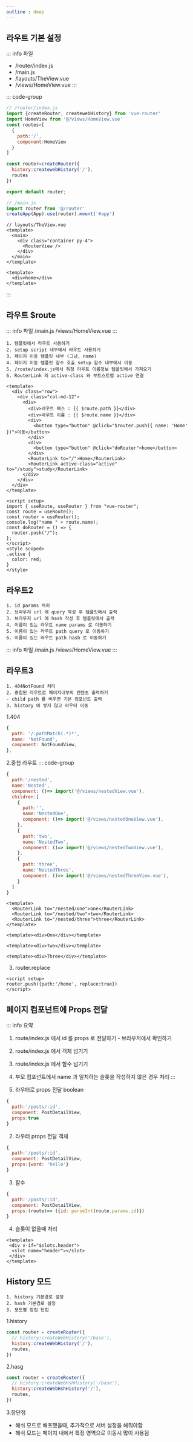 ```yaml
---
outline : deep
---
```


## 라우트 기본 설정
::: info 파일
- /router/index.js
- /main.js
- /layouts/TheView.vue
- /views/HomeView.vue
:::

::: code-group
```js [index.js]
// /router/index.js
import {createRouter, createwebHistory} from 'vue-router'
import HomeView from '@/views/HomeView.vue'
const routes=[
  {
    path:'/',
    component:HomeView
  }
]

const router=createRouter({
  history:createwebHistory('/'),
  routes
})

export default router;
```

```js [main.js]
// /main.js
import router from '@/router'
createApp(App).use(router).mount('#app')
```

```vue [TheView.vue]
// layouts/TheView.vue
<template>
  <main>
    <div class="container py-4">
      <RouterView />
    </div>
  </main>
</template>
```

```vue [HomeView.vue]
<template>
  <div>home</div>
</template>
```

:::


## 라우트 $route
::: info 파일
/main.js
/views/HomeView.vue
:::

```info 
1. 템플릿에서 라우트 사용하기
2. setup script 내부에서 라우트 사용하기
3. 페이지 이동 템플릿 내부 (그냥, name)
4. 페이지 이동 템플릿 함수 호출 setup 함수 내부에서 이동
5. /route/index.js에서 특정 라우트 이름정보 템플릿에서 가져오기
6. RouterLink 의 active-class 와 부트스트랩 active 연결
```

```vue
<template>
  <div class="row">
    <div class="col-md-12">
      <div>
        <div>라우트 패스 : {{ $route.path }}</div>
        <div>라우트 이름 : {{ $route.name }}</div>
        <div>
          <button type="button" @click="$router.push({ name: 'Home' })">이동</button>
        </div>
        <div>
          <button type="button" @click="doRouter">home</button>
        </div>
        <RouterLink to="/">Home</RouterLink>
        <RouterLink active-class="active" to="/study">study</RouterLink>
      </div>
    </div>
  </div>
</template>

<script setup>
import { useRoute, useRouter } from "vue-router";
const route = useRoute();
const router = useRouter();
console.log("name " + route.name);
const doRouter = () => {
  router.push("/");
};
</script>
<style scoped>
.active {
  color: red;
}
</style>

```
## 라우트2
```info 라우트2
1. id params 처리
2. 브라우저 url 에 query 작성 후 템플릿에서 출력
3. 브라우저 url 에 hash 작성 후 템플릿에서 출력
4. 이름이 있는 라우트 name params 로 이동하기
5. 이름이 있는 라우트 path query 로 이동하기
6. 이름이 있는 라우트 path hash 로 이동하기
```

::: info 파일
/main.js
/views/HomeView.vue
:::

## 라우트3
```info 404NotFound & 중첩라우트
1. 404NotFound 처리
2. 중첩된 라우트로 페이지내부의 컨텐츠 출력하기
- child path 를 비우면 기본 컴포넌트 출력
3. history 에 쌓지 않고 라우터 이동
```

1.404
```js
{
  path: '/:pathMatch(.*)*',
  name: 'NotFound',
  component: NotFoundView,
},
```


2.중첩 라우트
::: code-group
```js [route.js]
{
  path:'/nested',
  name:'Nested',
  component: ()=> import('@/views/nestedView.vue'),
  children:[
    {
      path:'',
      name:'NestedOne',
      component: ()=> import('@/views/nestedOneView.vue'),
    },
    {
      path:'two',
      name:'NestedTwo',
      component: ()=> import('@/views/nestedTwoView.vue'),
    },
    {
      path:'three',
      name:'NestedThree',
      component: ()=> import('@/views/nestedThreeView.vue'),
    }
  ]
}
```

```vue [NestedView.vue]
<template>
  <RouterLink to="/nested/one">one</RouterLink>
  <RouterLink to="/nested/two">two</RouterLink>
  <RouterLink to="/nested/three">three</RouterLink>
</template>
```

```vue [NestedOneView.vue]
<template><div>One</div></template>
```

```vue [NestedTwoView.vue]
<template><div>Two</div></template>
```

```vue [NestedThreeView.vue]
<template><div>Three</div></template>
```

3. router.replace
```vue
<script setup>
router.push({path:'/home', replace:true})
</script>

```

## 페이지 컴포넌트에 Props 전달
::: info 요약
1. route/index.js 에서 id 를 props 로 전달하기 - 브라우저에서 확인하기
2. route/index.js 에서 객체 넘기기
3. route/index.js 에서 함수 넘기기
4. 부모 컴포넌트에서 name 과 일치하는 슬롯을 작성하지 않은 경우 처리
:::

1. 라우터로 props 전달 boolean

```js
{
  path:'/posts/:id',
  component: PostDetailView,
  props:true
}
```

2. 라우터 props 전달 객체

```js
{
  path:'/posts/:id',
  component: PostDetailView,
  props:{word: 'hello'}
}
```

3. 함수

```js
{
  path:'/posts/:id',
  component: PostDetailView,
  props:(route)=> ({id: parseInt(route.params.id)})   
}
```

4. 슬롯이 없을때 처리

```vue
<template>
 <div v-if="$slots.header">
  <slot name="header"></slot>
 </div>
</template>
```

## History 모드
``` info
1. history 기본경로 설정
2. hash 기본경로 설정
3. 모드별 장점 단점
```

1.history
```js
const router = createRouter({
  // history:createWebHistory('/base'),
  history:createWebHistory('/'),
  routes,
})
```

2.hasg
```js
const router = createRouter({
  // history:createWebHshHistory('/base'),
  history:createWebHshHistory('/'),
  routes,
})
```

3.장단점
- 해쉬 모드로 배포했을때, 추가적으로 서버 설정을 해줘야함
- 해쉬 모드는 페이지 내에서 특정 영역으로 이동시 많이 사용됨
